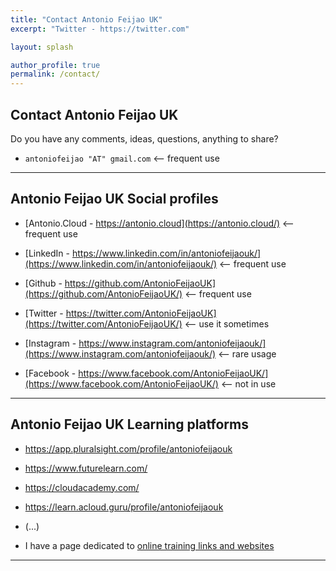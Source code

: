 ```yaml
---
title: "Contact Antonio Feijao UK"
excerpt: "Twitter - https://twitter.com"

layout: splash

author_profile: true
permalink: /contact/
---
```


## Contact Antonio Feijao UK

Do you have any comments, ideas, questions, anything to share? 

* `antoniofeijao "AT" gmail.com` <-- frequent use

---

## Antonio Feijao UK Social profiles

* [Antonio.Cloud - https://antonio.cloud](https://antonio.cloud/) <-- frequent use

* [LinkedIn - https://www.linkedin.com/in/antoniofeijaouk/](https://www.linkedin.com/in/antoniofeijaouk/) <-- frequent use
  
* [Github - https://github.com/AntonioFeijaoUK](https://github.com/AntonioFeijaoUK/) <-- frequent use

* [Twitter - https://twitter.com/AntonioFeijaoUK](https://twitter.com/AntonioFeijaoUK/) <-- use it sometimes

* [Instagram - https://www.instagram.com/antoniofeijaouk/](https://www.instagram.com/antoniofeijaouk/) <-- rare usage
 
* [Facebook - https://www.facebook.com/AntonioFeijaoUK/](https://www.facebook.com/AntonioFeijaoUK/) <-- not in use

---

## Antonio Feijao UK Learning platforms

* <https://app.pluralsight.com/profile/antoniofeijaouk>

* <https://www.futurelearn.com/>

* <https://cloudacademy.com/>

* <https://learn.acloud.guru/profile/antoniofeijaouk>

* (...)

* I have a page dedicated to [online training links and websites](/training/)

---

